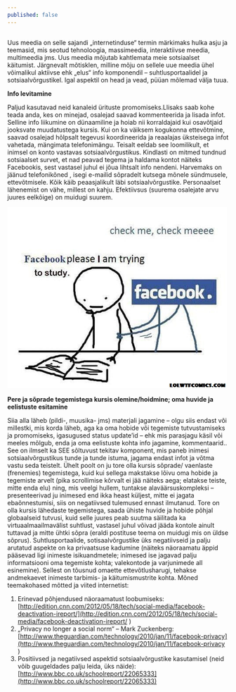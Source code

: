 ```yaml
---
published: false
---
```




## 
Uus meedia on selle sajandi „internetinduse“ termin märkimaks hulka asju ja teemasid, mis seotud tehnoloogia, massimeedia, interaktiivse meedia, multimeedia jms. Uus meedia mõjutab kahtlemata meie sotsiaalset käitumist. Järgnevalt mõtisklen, milline mõju on sellele uue meedia ühel võimalikul aktiivse ehk „elus“ info komponendil – suhtlusportaalidel ja sotsiaalvõrgustikel. Igal aspektil on head ja vead, püüan mõlemad välja tuua.


**Info levitamine**

Paljud kasutavad neid kanaleid ürituste promomiseks.Llisaks saab kohe teada anda, kes on minejad, osalejad saavad kommenteerida ja lisada infot. Selline info liikumine on dünaamiline ja hoiab nii korraldajaid kui osavõtjaid jooksvate muudatustega kursis. Kui on ka väiksem kogukonna ettevõtmine, saavad osalejad hõlpsalt tegevusi koordineerida ja reaalajas üksteisega infot vahetada, mängimata telefonimängu.  Teisalt eeldab see loomilikult, et inimsel on konto vastavas sotsiaalvõrgustikus. Kindlasti on mitmed tundnud sotsiaalset survet, et nad peavad tegema ja haldama kontot näiteks Facebookis, sest vastasel juhul ei jõua lihtsalt info nendeni. Harvemaks on jäänud telefonikõned , isegi e-mailid sõpradelt kutsega mõnele sündmusele, ettevõtmisele. Kõik käib peaasjalikult läbi sotsiaalvõrgustike. Personaalset lähenemist on vähe, millest on kahju. Efektiivsus (suurema osalejate arvu juures eelkõige) on muidugi suurem.


![pleaseFB](/images/pleaseFB.jpg "palunFB")


**Pere ja sõprade tegemistega kursis olemine/hoidmine; oma huvide ja eelistuste esitamine**

Siia alla läheb (pildi-, muusika- jms) materjali jagamine – olgu siis endast või millestki, mis korda läheb, aga ka oma hobide või tegemiste tutvustamiseks ja promomiseks, igasugused  status update’id – ehk mis parasjagu käsil või meeles mõlgub, enda ja oma eelistuste kohta info jagamine,  kommentaarid..  See on ilmselt ka SEE sõltuvust tekitav komponent, mis paneb inimesi sotsiaalvõrgustikus tunde ja tunde istuma, jagama endast infot ja võtma vastu seda teistelt.  Ühelt poolt on ju tore olla kursis sõprade/ vaenlaste (frenemies) tegemistega, kuid kui sellega makstakse lõivu oma hobide ja tegemiste arvelt (pika scrollimise kõrvalt ei jää näiteks aega; elatakse teiste, mitte enda elu)  ning, mis veelgi hullem, tuntakse alaväärsuskompleksi – presenteerivad ju inimesed end ikka heast küljest, mitte ei jagata ebaõnnestumisi, siis on negatiivsed tulemused ennast ilmutanud.  Tore on olla kursis lähedaste tegemistega, saada ühiste huvide ja hobide põhjal globaalseid tutvusi, kuid selle juures peab suutma säilitada ka virtuaalmaailmavälist suhtlust, vastasel juhul võivad jääda kontole ainult tuttavad ja mitte ühtki sõpra (eraldi postituse teema on muidugi mis on üldse sõprus).  Suhtlusportaalide, sotisaalvõrgustike üks negatiivseid ja palju arutatud aspekte on ka privaatsuse kadumine (näiteks näoraamatu äppid pääsevad ligi inimeste isikuandmetele; inimesed ise jagavad palju informatsiooni oma tegemiste kohta; valekontode ja varjunimede all esinemine). Sellest on tõusnud omaette ettevõtlusharugi, tehakse andmekaevet inimeste tarbimis- ja käitumismustrite kohta. 
Mõned teemakohased mõtted ja viited internetist:

1. Erinevad põhjendused näoraamatust loobumiseks:
[http://edition.cnn.com/2012/05/18/tech/social-media/facebook-deactivation-ireport/](http://edition.cnn.com/2012/05/18/tech/social-media/facebook-deactivation-ireport/ )
2.  „Privacy no longer a social norm“ – Mark Zuckenberg:
[http://www.theguardian.com/technology/2010/jan/11/facebook-privacy](http://www.theguardian.com/technology/2010/jan/11/facebook-privacy )
3. Positiivsed ja negatiivsed aspektid sotsiaalvõrgustike kasutamisel (neid võib guugeldades palju leida, üks näide):
[http://www.bbc.co.uk/schoolreport/22065333](http://www.bbc.co.uk/schoolreport/22065333)

